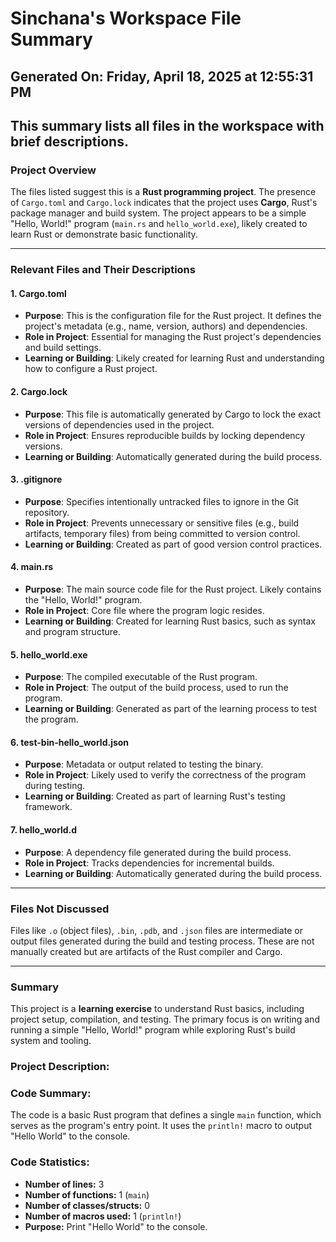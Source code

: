 # Sinchana's Workspace File Summary
## Generated On: Friday, April 18, 2025 at 12:55:31 PM
This summary lists all files in the workspace with brief descriptions.
---
### Project Overview
The files listed suggest this is a **Rust programming project**. The presence of `Cargo.toml` and `Cargo.lock` indicates that the project uses **Cargo**, Rust's package manager and build system. The project appears to be a simple "Hello, World!" program (`main.rs` and `hello_world.exe`), likely created to learn Rust or demonstrate basic functionality.

---

### Relevant Files and Their Descriptions

#### 1. **Cargo.toml**
   - **Purpose**: This is the configuration file for the Rust project. It defines the project's metadata (e.g., name, version, authors) and dependencies.
   - **Role in Project**: Essential for managing the Rust project's dependencies and build settings.
   - **Learning or Building**: Likely created for learning Rust and understanding how to configure a Rust project.

#### 2. **Cargo.lock**
   - **Purpose**: This file is automatically generated by Cargo to lock the exact versions of dependencies used in the project.
   - **Role in Project**: Ensures reproducible builds by locking dependency versions.
   - **Learning or Building**: Automatically generated during the build process.

#### 3. **.gitignore**
   - **Purpose**: Specifies intentionally untracked files to ignore in the Git repository.
   - **Role in Project**: Prevents unnecessary or sensitive files (e.g., build artifacts, temporary files) from being committed to version control.
   - **Learning or Building**: Created as part of good version control practices.

#### 4. **main.rs**
   - **Purpose**: The main source code file for the Rust project. Likely contains the "Hello, World!" program.
   - **Role in Project**: Core file where the program logic resides.
   - **Learning or Building**: Created for learning Rust basics, such as syntax and program structure.

#### 5. **hello_world.exe**
   - **Purpose**: The compiled executable of the Rust program.
   - **Role in Project**: The output of the build process, used to run the program.
   - **Learning or Building**: Generated as part of the learning process to test the program.

#### 6. **test-bin-hello_world.json**
   - **Purpose**: Metadata or output related to testing the binary.
   - **Role in Project**: Likely used to verify the correctness of the program during testing.
   - **Learning or Building**: Created as part of learning Rust's testing framework.

#### 7. **hello_world.d**
   - **Purpose**: A dependency file generated during the build process.
   - **Role in Project**: Tracks dependencies for incremental builds.
   - **Learning or Building**: Automatically generated during the build process.

---

### Files Not Discussed
Files like `.o` (object files), `.bin`, `.pdb`, and `.json` files are intermediate or output files generated during the build and testing process. These are not manually created but are artifacts of the Rust compiler and Cargo.

---

### Summary
This project is a **learning exercise** to understand Rust basics, including project setup, compilation, and testing. The primary focus is on writing and running a simple "Hello, World!" program while exploring Rust's build system and tooling. 
### Project Description:
 ### Code Summary:
The code is a basic Rust program that defines a single `main` function, which serves as the program's entry point. It uses the `println!` macro to output "Hello World" to the console.

### Code Statistics:
- **Number of lines:** 3  
- **Number of functions:** 1 (`main`)  
- **Number of classes/structs:** 0  
- **Number of macros used:** 1 (`println!`)  
- **Purpose:** Print "Hello World" to the console.
